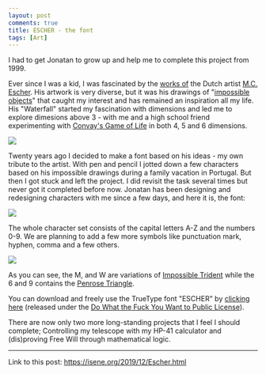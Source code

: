 ```yaml
---
layout: post
comments: true
title: ESCHER - the font
tags: [Art]
---
```


I had to get Jonatan to grow up and help me to complete this project from 1999.

Ever since I was a kid, I was fascinated by the [works of](https://mcescher.com/) the Dutch artist [M.C. Escher](https://en.wikipedia.org/wiki/M._C._Escher). His artwork is very diverse, but it was his drawings of "[impossible objects](https://en.wikipedia.org/wiki/Impossible_object)" that caught my interest and has remained an inspiration all my life. His "Waterfall" started my fascination with dimensions and led me to explore dimesions above 3 - with me and a high school friend experimenting with [Convay's Game of Life](https://en.wikipedia.org/wiki/Conway%27s_Game_of_Life) in both 4, 5 and 6 dimensions.

![](https://isene.org/assets/posts/waterfall.jpg)

Twenty years ago I decided to make a font based on his ideas - my own tribute to the artist. With pen and pencil I jotted down a few characters based on his impossible drawings during a family vacation in Portugal. But then I got stuck and left the project. I did revisit the task several times but never got it completed before now. Jonatan has been designing and redesigning characters with me since a few days, and here it is, the font:

![](https://isene.org/assets/posts/escher.png)

The whole character set consists of the capital letters A-Z and the numbers 0-9. We are planning to add a few more symbols like punctuation mark, hyphen, comma and a few others.

![](https://isene.org/assets/posts/escher-all.png)

As you can see, the M, and W are variations of [Impossible Trident](https://en.wikipedia.org/wiki/Impossible_trident) while the 6 and 9 contains the [Penrose Triangle](https://en.wikipedia.org/wiki/Penrose_triangle).

You can download and freely use the TrueType font "ESCHER" by [clicking here](/assets/escher.ttf) (released under the [Do What the Fuck You Want to Public License](http://www.wtfpl.net/about/)).

There are now only two more long-standing projects that I feel I should complete; Controlling my telescope with my HP-41 calculator and (dis)proving Free Will through mathematical logic.

---
Link to this post: <https://isene.org/2019/12/Escher.html>
